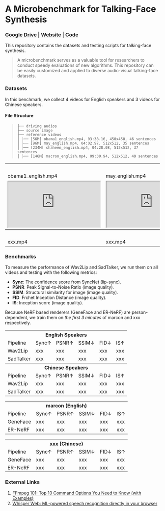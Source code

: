 # A Microbenchmark for Talking-Face Synthesis
### [**Google Drive**](https://drive.google.com/drive/folders/1vBse3rgHd3JfTGNFXC-oUZs5DR9B5Mep?usp=sharing) | [**Website**](https://jason-cs18.github.io/awesome-avatar/benchmarks/) | [**Code**](https://github.com/Jason-cs18/awesome-avatar/tree/main/benchmarks)

This repository contains the datasets and testing scripts for talking-face synthesis.

> A microbenchmark serves as a valuable tool for researchers to conduct speedy evaluations of new algorithms. This repository can be easily customized and applied to diverse audio-visual talking-face datasets.

### Datasets
In this benchmark, we collect 4 videos for English speakers and 3 videos for Chinese speakers.

<!-- <img src="https://github.com/Jason-cs18/awesome-avatar/blob/main/benchmarks/assets/file_structure.png"/>

![File Structure](https://github.com/Jason-cs18/awesome-avatar/blob/main/benchmarks/assets/file_structure.png "Magic Gardens") -->

<!-- ![](https://github.com/Jason-cs18/awesome-avatar/blob/main/benchmarks/assets/file_structure.png) -->

#### File Structure
>  ```
>  ├── driving audios
>  ├── source image
>  ├── reference videos
>  │ ├── [56M] obama1_english.mp4, 03:38.16, 450x450, 46 sentences
>  │ ├── [96M] may_english.mp4, 04:02.97, 512x512, 35 sentences
>  │ ├── [234M] shaheen_english.mp4, 04:28.08, 512x512, 37 sentences
>  │ ├── [146M] macron_english.mp4, 09:30.94, 512x512, 49 sentences
> ```

<table>
	<tr>
	    <th colspan="4"><center>English Speakers</center></th>
    	<tr>
	    	<td >obama1_english.mp4</td>
	    	<td>may_english.mp4</td>
	    	<td>shaheen_english.mp4</td>
        	<td>macron_english.mp4</td>
		</tr >
    </tr >
    	<tr>
	    	<td><iframe src="https://drive.google.com/file/d/1g-T1nvL0KqBkInIRVSSbOvmC1LiCB36o/preview"></iframe></td>
	    	<td><iframe src="https://drive.google.com/file/d/1UMQZP7j8ORLJpHYiUMc-FexDp_SX7386/preview"></iframe></td>
        	<td><iframe src="https://drive.google.com/file/d/1tUU8yRM4mcwEhbuM-rt1MkH-xuYBS2Ar/preview"></iframe></td>
        	<td><iframe src="https://drive.google.com/file/d/1jxu5SqluMDHFxT1R7dP1k4uWHHnnG9RK/preview"></iframe></td>
		</tr >
    <tr>
	    <th colspan="4"><center>Chinese Speakers</center></th>
    	<tr>
	    	<td >xxx.mp4</td>
	    	<td>xxx.mp4</td>
	    	<td>xxx.mp4</td>
        	<td>xxx.mp4</td>
		</tr >
    </tr >
</table>

### Benchmarks
To measure the performance of Wav2Lip and SadTalker, we run them on all videos and testing with the following metrics: 
- **Sync**: The confidence score from SyncNet (lip-sync).
- **PSNR**: Peak Signal-to-Noise Ratio (image quality).
- **SSIM**: Structural similarity for image (image quality).
- **FID**: Frchet Inception Distance (image quality).
- **IS**: Inception score (image quality).

Because NeRF based renderers (GeneFace and ER-NeRF) are person-dependent, we train them on *the first 3 minutes* of marcon and xxx respectively.

<table>
	<tr>
	    <th colspan="6"><center>English Speakers</center></th>
    	<tr>
	    	<td >Pipeline</td>
	    	<td>Sync↑</td>
	    	<td>PSNR↑</td>
        	<td>SSIM↓</td>
			<td>FID↓</td>
        	<td>IS↑</td>
		</tr >
    </tr >
		<tr>
	    	<td >Wav2Lip</td>
	    	<td>xxx</td>
	    	<td>xxx</td>
        	<td>xxx</td>
			<td>xxx</td>
        	<td>xxx</td>
		</tr >
		<tr>
	    	<td >SadTalker</td>
	    	<td>xxx</td>
	    	<td>xxx</td>
        	<td>xxx</td>
			<td>xxx</td>
        	<td>xxx</td>
		</tr >
	<tr>
	    <th colspan="6"><center>Chinese Speakers</center></th>
    	<tr>
	    	<td >Pipeline</td>
	    	<td>Sync↑</td>
	    	<td>PSNR↑</td>
        	<td>SSIM↓</td>
			<td>FID↓</td>
        	<td>IS↑</td>
		</tr >
    </tr >
		<tr>
	    	<td >Wav2Lip</td>
	    	<td>xxx</td>
	    	<td>xxx</td>
        	<td>xxx</td>
			<td>xxx</td>
        	<td>xxx</td>
		</tr >
		<tr>
	    	<td >SadTalker</td>
	    	<td>xxx</td>
	    	<td>xxx</td>
        	<td>xxx</td>
			<td>xxx</td>
        	<td>xxx</td>
		</tr >
</table>

<table>
	<tr>
	    <th colspan="6"><center>marcon (English)</center></th>
    	<tr>
	    	<td >Pipeline</td>
	    	<td>Sync↑</td>
	    	<td>PSNR↑</td>
        	<td>SSIM↓</td>
			<td>FID↓</td>
        	<td>IS↑</td>
		</tr >
    </tr >
		<tr>
	    	<td >GeneFace</td>
	    	<td>xxx</td>
	    	<td>xxx</td>
        	<td>xxx</td>
			<td>xxx</td>
        	<td>xxx</td>
		</tr >
		<tr>
	    	<td >ER-NeRF</td>
	    	<td>xxx</td>
	    	<td>xxx</td>
        	<td>xxx</td>
			<td>xxx</td>
        	<td>xxx</td>
		</tr >
	<tr>
</table>

<table>
	<tr>
	    <th colspan="6"><center>xxx (Chinese)</center></th>
    	<tr>
	    	<td >Pipeline</td>
	    	<td>Sync↑</td>
	    	<td>PSNR↑</td>
        	<td>SSIM↓</td>
			<td>FID↓</td>
        	<td>IS↑</td>
		</tr >
    </tr >
		<tr>
	    	<td >GeneFace</td>
	    	<td>xxx</td>
	    	<td>xxx</td>
        	<td>xxx</td>
			<td>xxx</td>
        	<td>xxx</td>
		</tr >
		<tr>
	    	<td >ER-NeRF</td>
	    	<td>xxx</td>
	    	<td>xxx</td>
        	<td>xxx</td>
			<td>xxx</td>
        	<td>xxx</td>
		</tr >
	<tr>
</table>

### External Links
1. [FFmpeg 101: Top 10 Command Options You Need to Know (with Examples)](https://www.bannerbear.com/blog/ffmpeg-101-top-10-command-options-you-need-to-know-with-examples/)
2. [Whisper Web: ML-powered speech recognition directly in your browser](https://huggingface.co/spaces/Xenova/whisper-web)